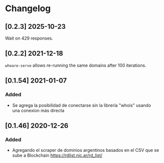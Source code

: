# Changelog

## [0.2.3] 2025-10-23

Wait on 429 responses.

## [0.2.2] 2021-12-18

`whoare-serve` allows re-running the same domains after 100 iterations.

## [0.1.54] 2021-01-07

### Added
- Se agrega la posibilidad de conectarse sin la librería "whois" usando una conexion más directa


## [0.1.46] 2020-12-26

### Added
- Agregando el scraper de dominios argentinos basados en el CSV que se sube a Blockchain https://rdlist.nic.ar/rd_list/
